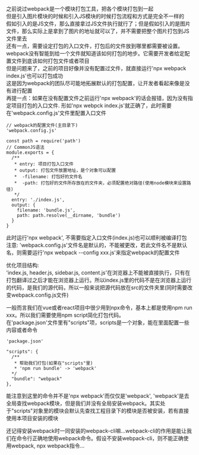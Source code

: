 之前说过webpack是一个模块打包工具，把各个模块打包到一起  
但是引入图片模块的时候和引入JS模块的时候打包流程和方式是完全不一样的  
假如引入的是JS文件，那么直接拿过JS文件执行就行了；但是假如引入的是图片文件，那么实际上是拿到了图片的地址就可以了，并不需要把整个图片打包到JS文件里去  
还有一点，需要设定打包的入口文件，打包后的文件放到哪里都需要被设置。webpack没有智能到给一个文件就知道该如何打包的地步。它需要开发者给定配置文件到底该如何打包文件或者项目  
但是问题来了，之前的项目好像并没有配置过文件，就直接运行'npx webpack index.js'也可以打包成功  
这是因为webpack的团队尽可能地拓展默认的打包配置，让开发者看起来像是没有进行配置  
再提一点：如果在没有配置文件之前运行'npx webpack'的话会报错，因为没有指定项目打包的入口文件. 
形如'npx webpck index.js'就正确了，此时需要在'webpack.config.js'文件里配置入口文件
```
// webpack的配置文件(主目录下)
'webpack.config.js'

const path = require('path')
// CommonJS语法
module.exports = {
  /**
   * entry: 项目打包入口文件
   * output: 打包文件放置地址，是个对象可以配置
   *  -filename: 打包好的文件名
   *  -path: 打包好的文件所存放在的文件夹，必须配置绝对路径(使用node模块来设置路径)
   */
  entry: './index.js',
  output: {
    filename: 'bundle.js',
    path: path.resolve(__dirname, 'bundle')
  }
}
```
此时运行'npx webpack', 不需要指定入口文件(index.js)也可以顺利被编译打包  
注意: 'webpack.config.js'文件名是默认的，不能被更改，若此文件名不是默认名，则需要运行'npx webpack --config xxx.js'来指定webpack的配置文件  

优化项目结构:  
'index.js, header.js, sidebar.js, content.js'在浏览器上不能被直接执行，只有在打包翻译过之后才能在浏览器上运行。所以index.js里的代码不是在浏览器上运行的代码，是我们的源代码，所以一般来说把源代码放在src的文件夹里(同时需要改变webpack.config.js文件)  

一般而言我们在vue或者react项目中很少用到npx命令，基本上都是使用npm run xxx。所以我们需要使用npm script简化打包代码。  
在'package.json'文件里有"scripts"项，scripts是一个对象，能在里面配置一些内容或者命令
```
'package.json'

"scripts": {
  /**
   * 帮助我们打包(如果在"scripts"里)
   * 'npm run bundle' -> 'webpack'
  */
  "bundle": "webpack"
},
```
能注意到这里的命令并不是'npx webpack'而仅仅是'webpack', 'webpack'是去全局查找webpack模块，但是我们并没有全局安装webpack。其实处于"scripts"对象里的模块会默认先查找工程目录下的模块是否被安装，若有直接使用本项目安装的模块  

还记得安装webpack时一同安装的webpack-cli嘛...webpack-cli的作用是能让我们在命令行正确地使用webpack命令。假设不安装webpack-cli，则不能正确使用webpack, npx webpack指令...